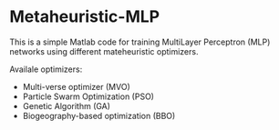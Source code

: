 # Metaheuristic-MLP

This is a simple Matlab code for training MultiLayer Perceptron (MLP) networks using different mateheuristic optimizers. 

Availale optimizers:

- Multi-verse optimizer (MVO)
- Particle Swarm Optimization (PSO)
- Genetic Algorithm (GA)
- Biogeography-based optimization (BBO)
